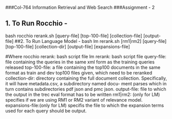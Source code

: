 ###Col-764 Information Retrieval and Web Search
###Assignment - 2

## 1. To Run Rocchio -
bash rocchio rerank.sh [query-file] [top-100-file] [collection-file] [output-
file]
##2. To Run Language Model -
bash lm rerank.sh [rm1|rm2] [query-file] [top-100-file] [collection-dir]
[output-file] [expansions-file]

#Where
rocchio rerank:	bash script file
lm rerank:	bash script file
query-file:	file containing the queries in the same xml form as the training
		queries released
top-100-file:	a file containing the top100 documents in the same format as
		train and dev top100 files given, which need to be reranked
collection-dir:	directory containing the full document collection. Specifically,
		it will have metadata.csv, a subdirectory named docu-
		ment parses which in turn contains subdirectories pdf json
		and pmc json.
output-file:	file to which the output in the trec eval format has to be written
rm1|rm2:	(only for LM) specifies if we are using RM1 or RM2 variant of
		relevance model.
expansions-file:(only for LM) specifis the file to which the expansion terms used
		for each query should be output.

